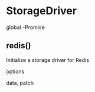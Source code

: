 

<!-- Start src/storage_driver.js -->

# StorageDriver

global -Promise

## redis()

Initialize a storage driver for Redis

options

data, patch

<!-- End src/storage_driver.js -->

